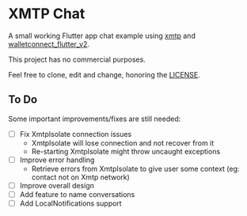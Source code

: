 # XMTP Chat

A small working Flutter app chat example using [xmtp](https://pub.dev/packages/xmtp)
 and [walletconnect_flutter_v2](https://pub.dev/packages/walletconnect_flutter_v2).

This project has no commercial purposes.

Feel free to clone, edit and change, honoring the [LICENSE](LICENSE).

## To Do

Some important improvements/fixes are still needed:

- [ ] Fix XmtpIsolate connection issues
  - XmtpIsolate will lose connection and not recover from it
  - Re-starting XmtpIsolate might throw uncaught exceptions
- [ ] Improve error handling
  - Retrieve errors from XmtpIsolate to give user some context (eg: contact not on Xmtp network)
- [ ] Improve overall design
- [ ] Add feature to name conversations
- [ ] Add LocalNotifications support
